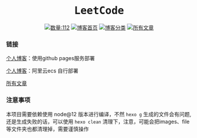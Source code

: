 <h1 align="center"><samp>LeetCode</samp></h1>

<p align="center">
<!-- TOPICS COUNT START -->
<a href="https://blog.html-js.site/" target="_blank"><img src="https://img.shields.io/badge/-数量:112-green" alt="数量:112"></a>
<!-- TOPICS COUNT END -->
<a href="https://blog.html-js.site/" target="_blank"><img src="https://img.shields.io/badge/-博客首页-blue" alt="博客首页"></a>
<a href="https://blog.html-js.site/categories/" target="_blank"><img src="https://img.shields.io/badge/-博客分类-red" alt="博客分类"></a>
<a href="https://github.com/WangYang-Rex/wangyang-rex.github.io/tree/resources/source/_posts"><img src="https://img.shields.io/badge/-所有文章-yellow" alt="所有文章"></a>
</p>

### 链接

[个人博客](https://blog.html-js.site/)：使用github pages服务部署 

[个人博客](http://wy.html-js.site/)：阿里云ecs 自行部署

[所有文章](https://github.com/WangYang-Rex/wangyang-rex.github.io/tree/resources/source/_posts)


### 注意事项

本项目需要依赖使用 node@12 版本进行编译，不然 `hexo g` 生成的文件会有问题, 还是生成失败的话，可以使用 `hexo clean` 清理下，注意，可能会把images、file等文件夹也都清理掉，需要谨慎操作